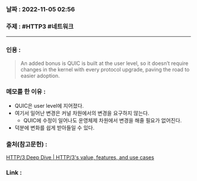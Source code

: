 ### 날짜 : 2022-11-05 02:56
### 주제 : #HTTP3 #네트워크 

---- 

### 인용 : 
>  An added bonus is QUIC is built at the user level, so it doesn’t require changes in the kernel with every protocol upgrade, paving the road to easier adoption.


### 메모를 한 이유 : 
- QUIC은 user level에 지어졌다. 
- 여기서 일어난 변경은 커널 차원에서의 변경을 요구하지 않는다. 
	- QUIC에 수정이 일어나도 운영체제 차원에서 변경을 해줄 필요가 없어진다. 
- 덕분에 변화를 쉽게 받아들일 수 있다. 


### 출처(참고문헌) : 
[HTTP/3 Deep Dive | HTTP/3's value, features, and use cases](https://ably.com/topic/http3)

### Link : 
